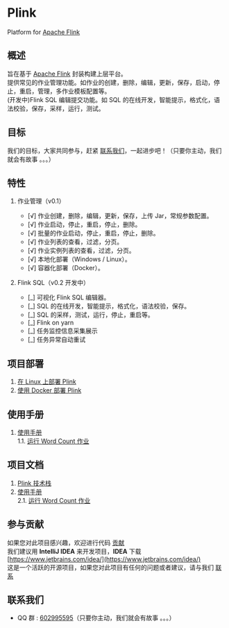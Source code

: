 # Plink
Platform for [Apache Flink](https://flink.apache.org)
## 概述
旨在基于 [Apache Flink](https://flink.apache.org) 封装构建上层平台。  
提供常见的作业管理功能。如作业的创建，删除，编辑，更新，保存，启动，停止，重启，管理，多作业模板配置等。  
(开发中)Flink SQL 编辑提交功能。如 SQL 的在线开发，智能提示，格式化，语法校验，保存，采样，运行，测试。

## 目标
我们的目标，大家共同参与，赶紧 [联系我们](#联系我们)，一起进步吧！（只要你主动，我们就会有故事 。。。）

## 特性

1. 作业管理（v0.1）
    * [√] 作业创建，删除，编辑，更新，保存，上传 Jar，常规参数配置。
    * [√] 作业启动，停止，重启，停止，删除。
    * [√] 批量的作业启动，停止，重启，停止，删除。
    * [√] 作业列表的查看，过滤，分页。
    * [√] 作业实例列表的查看，过滤，分页。
    * [√] 本地化部署（Windows / Linux）。
    * [√] 容器化部署（Docker）。

2. Flink SQL（v0.2 开发中）
    * [_] 可视化 Flink SQL 编辑器。
    * [_] SQL 的在线开发，智能提示，格式化，语法校验，保存。
    * [_] SQL 的采样，测试，运行，停止，重启等。
    * [_] Flink on yarn
    * [_] 任务监控信息采集展示
    * [_] 任务异常自动重试

## 项目部署
1. [在 Linux 上部署 Plink](docs/deploy-on-linux.md)  
2. [使用 Docker 部署 Plink](docs/deploy-on-docker.md)

## 使用手册
1. [使用手册](docs/manual/manual-home.md)  
    1.1. [运行 Word Count 作业](docs/manual/manual-run-word-count.md)

## 项目文档
1. [Plink 技术栈](docs/technicalNote.md)
2. [使用手册](docs/manual/manual-home.md)  
    2.1. [运行 Word Count 作业](docs/manual/manual-run-word-count.md)

## 参与贡献
如果您对此项目感兴趣，欢迎进行代码 [贡献](CONTRIBUTING.md)  
我们建议用 **IntelliJ IDEA** 来开发项目，**IDEA** 下载 [https://www.jetbrains.com/idea/](https://www.jetbrains.com/idea/)  
这是一个活跃的开源项目，如果您对此项目有任何的问题或者建议，请与我们 [联系](#联系我们)

## 联系我们
- QQ 群 : [602995595](https://shang.qq.com/wpa/qunwpa?idkey=80abdf504880b073062bc0e65a40411379ca1df99726736f426b5e9fbbd02310)（只要你主动，我们就会有故事 。。。）

